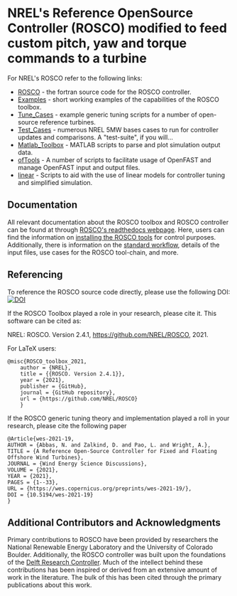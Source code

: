 # NREL's Reference OpenSource Controller (ROSCO) modified to feed custom pitch, yaw and torque commands to a turbine
For NREL's ROSCO refer to the following links:

* [ROSCO](https://github.com/NREL/ROSCO/tree/main/ROSCO) - the fortran source code for the ROSCO controller. 
* [Examples](https://github.com/NREL/ROSCO/tree/main/Examples) - short working examples of the capabilities of the ROSCO toolbox. 
* [Tune_Cases](https://github.com/NREL/ROSCO/tree/main/Tune_Cases) - example generic tuning scripts for a number of open-source reference turbines.
* [Test_Cases](https://github.com/NREL/ROSCO/tree/main/Test_Cases) - numerous NREL 5MW bases cases to run for controller updates and comparisons. A "test-suite", if you will...
* [Matlab_Toolbox](https://github.com/NREL/ROSCO/tree/main/Matlab_Toolbox) - MATLAB scripts to parse and plot simulation output data.
* [ofTools](https://github.com/NREL/ROSCO/tree/main/ROSCO_toolbox/ofTools) - A number of scripts to facilitate usage of OpenFAST and manage OpenFAST input and output files. 
* [linear](https://github.com/NREL/ROSCO/tree/main/ROSCO_toolbox/linear) - Scripts to aid with the use of linear models for controller tuning and simplified simulation. 


## Documentation
All relevant documentation about the ROSCO toolbox and ROSCO controller can be found at through [ROSCO's readthedocs webpage](https://rosco.readthedocs.io/en/latest/). Here, users can find the information on [installing the ROSCO tools](https://rosco.readthedocs.io/en/latest/source/install.html) for control purposes. Additionally, there is information on the [standard workflow](https://rosco.readthedocs.io/en/latest/source/standard_use.html), details of the input files, use cases for the ROSCO tool-chain, and more. 

## Referencing
To reference the ROSCO source code directly, please use the following DOI:
[![DOI](https://zenodo.org/badge/220498357.svg)](https://zenodo.org/badge/latestdoi/220498357)

If the ROSCO Toolbox played a role in your research, please cite it. This software can be
cited as:

   NREL: ROSCO. Version 2.4.1, https://github.com/NREL/ROSCO, 2021.

For LaTeX users:

```
@misc{ROSCO_toolbox_2021,
    author = {NREL},
    title = {{ROSCO. Version 2.4.1}},
    year = {2021},
    publisher = {GitHub},
    journal = {GitHub repository},
    url = {https://github.com/NREL/ROSCO}
    }
```
If the ROSCO generic tuning theory and implementation played a roll in your research, please cite the following paper
```
@Article{wes-2021-19,
AUTHOR = {Abbas, N. and Zalkind, D. and Pao, L. and Wright, A.},
TITLE = {A Reference Open-Source Controller for Fixed and Floating Offshore Wind Turbines},
JOURNAL = {Wind Energy Science Discussions},
VOLUME = {2021},
YEAR = {2021},
PAGES = {1--33},
URL = {https://wes.copernicus.org/preprints/wes-2021-19/},
DOI = {10.5194/wes-2021-19}
}
```

## Additional Contributors and Acknowledgments
Primary contributions to ROSCO have been provided by researchers the National Renewable Energy Laboratory and the University of Colorado Boulder. Additionally, the ROSCO controller was built upon the foundations of the [Delft Research Controller](https://github.com/TUDelft-DataDrivenControl/DRC_Fortran). Much of the intellect behind these contributions has been inspired or derived from an extensive amount of work in the literature. The bulk of this has been cited through the primary publications about this work. 
